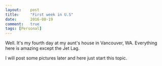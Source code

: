 ```yaml
---
layout:    post
title:     "First week in U.S"
date:      2016-08-19
comment:   true
tags: [Personal]
---
```


Well. It's my fourth day at my aunt's house in Vancouver, WA. Everything here is amazing except the Jet Lag.

I will post some pictures later and here just start this topic.
